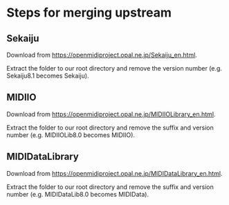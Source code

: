 # Steps for merging upstream

## Sekaiju

Download from https://openmidiproject.opal.ne.jp/Sekaiju_en.html.

Extract the folder to our root directory and remove the version number (e.g.
Sekaiju8.1 becomes Sekaiju).

## MIDIIO

Download from https://openmidiproject.opal.ne.jp/MIDIIOLibrary_en.html.

Extract the folder to our root directory and remove the suffix and version
number (e.g. MIDIIOLib8.0 becomes MIDIIO).

## MIDIDataLibrary

Download from https://openmidiproject.opal.ne.jp/MIDIDataLibrary_en.html.

Extract the folder to our root directory and remove the suffix and version number (e.g. MIDIDataLib8.0 becomes MIDIData).
